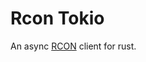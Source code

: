 # Rcon Tokio 
An async [RCON](https://developer.valvesoftware.com/wiki/Source_RCON_Protocol) client for rust.

